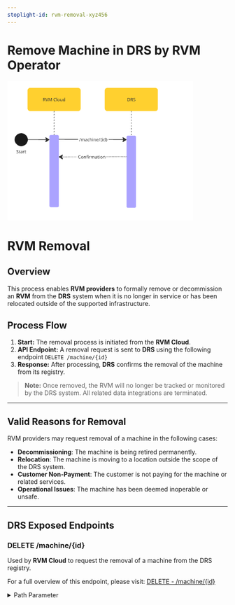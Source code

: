 ```yaml
---
stoplight-id: rvm-removal-xyz456
---
```


# Remove Machine in DRS by RVM Operator

![RVMRemoval.png](../../assets/images/RVMActionInDRS.png)

# RVM Removal

## Overview
This process enables **RVM providers** to formally remove or decommission an **RVM** from the **DRS** system when it is no longer in service or has been relocated outside of the supported infrastructure.

## Process Flow
1. **Start:** The removal process is initiated from the **RVM Cloud**.
2. **API Endpoint:** A removal request is sent to **DRS** using the following endpoint `DELETE /machine/{id}`
3. **Response:** After processing, **DRS** confirms the removal of the machine from its registry.

> **Note:** Once removed, the RVM will no longer be tracked or monitored by the DRS system. All related data integrations are terminated.

---

## Valid Reasons for Removal

RVM providers may request removal of a machine in the following cases:

- **Decommissioning**: The machine is being retired permanently.
- **Relocation**: The machine is moving to a location outside the scope of the DRS system.
- **Customer Non-Payment**: The customer is not paying for the machine or related services.
- **Operational Issues**: The machine has been deemed inoperable or unsafe.

---

## DRS Exposed Endpoints
### DELETE /machine/{id}

Used by **RVM Cloud** to request the removal of a machine from the DRS registry.

For a full overview of this endpoint, please visit: [DELETE - /machine/{id}](../../drs-openapi.yaml/paths/~1machine~1{id}/delete)

<details>
<summary>Path Parameter</summary>

```yaml
id:
  type: string
  description: Unique identifier of the machine to be removed.
```
</detals>
